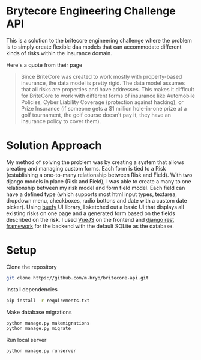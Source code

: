 # Brytecore Engineering Challenge API
This is a solution to the britecore engineering challenge where the problem is to simply create flexible daa models that can accommodate different kinds of risks within the insurance domain.

Here's a quote from their page
> Since BriteCore was created to work mostly with property-based insurance, the data model is pretty rigid. The data model assumes that all risks are properties and have addresses. This makes it difficult for BriteCore to work with different forms of insurance like Automobile Policies, Cyber Liability Coverage (protection against hacking), or Prize Insurance (if someone gets a $1 million hole-in-one prize at a golf tournament, the golf course doesn't pay it, they have an insurance policy to cover them).

# Solution Approach

My method of solving the problem was by creating a system that allows creating and managing custom forms. Each form is tied to a Risk (establishing a one-to-many relationship between Risk and Field). With two django models in place (Risk and Field), I was able to create a many to one relationship between my risk model and form field model. Each field can have a defined type (which supports most html input types, textarea, dropdown menu, checkboxes, radio bottons and date with a custom date picker).
Using [buefy](https://buefy.github.io/) UI library, I sketched out a basic UI that displays all existing risks on one page and a generated form based on the fields described on the risk. I used [VueJS](https://vuejs.org) on the frontend and [django rest framework](https://django-rest-framework.org) for the backend with the default SQLite as the database.

# Setup
Clone the repository
```bash
git clone https://github.com/m-bryo/britecore-api.git
```

Install dependencies
```bash
pip install -r requirements.txt
```

Make database migrations
```bash
python manage.py makemigrations
python manage.py migrate
```

Run local server
```bash
python manage.py runserver
```

